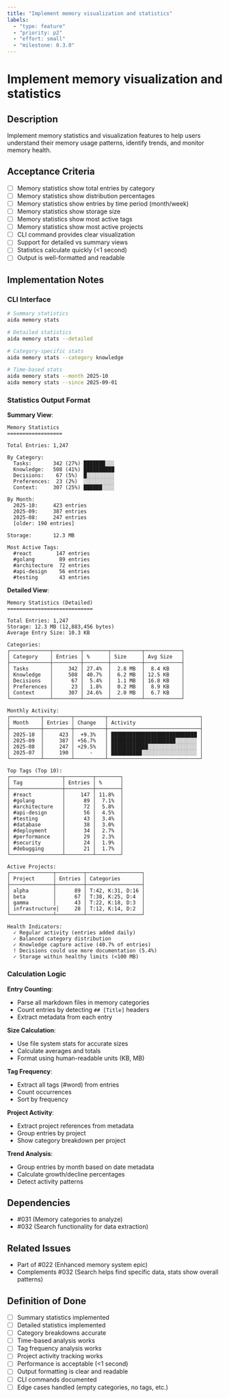```yaml
---
title: "Implement memory visualization and statistics"
labels:
  - "type: feature"
  - "priority: p2"
  - "effort: small"
  - "milestone: 0.3.0"
---
```


# Implement memory visualization and statistics

## Description

Implement memory statistics and visualization features to help users understand their memory usage patterns, identify trends, and monitor memory health.

## Acceptance Criteria

- [ ] Memory statistics show total entries by category
- [ ] Memory statistics show distribution percentages
- [ ] Memory statistics show entries by time period (month/week)
- [ ] Memory statistics show storage size
- [ ] Memory statistics show most active tags
- [ ] Memory statistics show most active projects
- [ ] CLI command provides clear visualization
- [ ] Support for detailed vs summary views
- [ ] Statistics calculate quickly (<1 second)
- [ ] Output is well-formatted and readable

## Implementation Notes

### CLI Interface

```bash
# Summary statistics
aida memory stats

# Detailed statistics
aida memory stats --detailed

# Category-specific stats
aida memory stats --category knowledge

# Time-based stats
aida memory stats --month 2025-10
aida memory stats --since 2025-09-01
```

### Statistics Output Format

**Summary View**:
```
Memory Statistics
==================

Total Entries: 1,247

By Category:
  Tasks:       342 (27%) ███████░░░
  Knowledge:   508 (41%) ██████████
  Decisions:    67 (5%)  █░░░░░░░░░
  Preferences:  23 (2%)  ░░░░░░░░░░
  Context:     307 (25%) ██████░░░░

By Month:
  2025-10:     423 entries
  2025-09:     387 entries
  2025-08:     247 entries
  [older: 190 entries]

Storage:       12.3 MB

Most Active Tags:
  #react        147 entries
  #golang        89 entries
  #architecture  72 entries
  #api-design    56 entries
  #testing       43 entries
```

**Detailed View**:
```
Memory Statistics (Detailed)
============================

Total Entries: 1,247
Storage: 12.3 MB (12,883,456 bytes)
Average Entry Size: 10.3 KB

Categories:
┌─────────────┬─────────┬────────┬──────────┬────────────┐
│ Category    │ Entries │ %      │ Size     │ Avg Size   │
├─────────────┼─────────┼────────┼──────────┼────────────┤
│ Tasks       │     342 │ 27.4%  │  2.8 MB  │  8.4 KB    │
│ Knowledge   │     508 │ 40.7%  │  6.2 MB  │ 12.5 KB    │
│ Decisions   │      67 │  5.4%  │  1.1 MB  │ 16.8 KB    │
│ Preferences │      23 │  1.8%  │  0.2 MB  │  8.9 KB    │
│ Context     │     307 │ 24.6%  │  2.0 MB  │  6.7 KB    │
└─────────────┴─────────┴────────┴──────────┴────────────┘

Monthly Activity:
┌──────────┬─────────┬──────────┬──────────────────────────────┐
│ Month    │ Entries │ Change   │ Activity                     │
├──────────┼─────────┼──────────┼──────────────────────────────┤
│ 2025-10  │     423 │  +9.3%   │ ████████████████████████████ │
│ 2025-09  │     387 │ +56.7%   │ █████████████████████░░░░░░░ │
│ 2025-08  │     247 │ +29.5%   │ ████████████░░░░░░░░░░░░░░░░ │
│ 2025-07  │     190 │     -    │ ██████████░░░░░░░░░░░░░░░░░░ │
└──────────┴─────────┴──────────┴──────────────────────────────┘

Top Tags (Top 10):
┌─────────────────┬─────────┬────────┐
│ Tag             │ Entries │ %      │
├─────────────────┼─────────┼────────┤
│ #react          │     147 │ 11.8%  │
│ #golang         │      89 │  7.1%  │
│ #architecture   │      72 │  5.8%  │
│ #api-design     │      56 │  4.5%  │
│ #testing        │      43 │  3.4%  │
│ #database       │      38 │  3.0%  │
│ #deployment     │      34 │  2.7%  │
│ #performance    │      29 │  2.3%  │
│ #security       │      24 │  1.9%  │
│ #debugging      │      21 │  1.7%  │
└─────────────────┴─────────┴────────┘

Active Projects:
┌──────────────┬─────────┬──────────────────┐
│ Project      │ Entries │ Categories       │
├──────────────┼─────────┼──────────────────┤
│ alpha        │      89 │ T:42, K:31, D:16 │
│ beta         │      67 │ T:38, K:25, D:4  │
│ gamma        │      43 │ T:22, K:18, D:3  │
│ infrastructure│     28 │ T:12, K:14, D:2  │
└──────────────┴─────────┴──────────────────┘

Health Indicators:
  ✓ Regular activity (entries added daily)
  ✓ Balanced category distribution
  ✓ Knowledge capture active (40.7% of entries)
  ! Decisions could use more documentation (5.4%)
  ✓ Storage within healthy limits (<100 MB)
```

### Calculation Logic

**Entry Counting**:
- Parse all markdown files in memory categories
- Count entries by detecting `## [Title]` headers
- Extract metadata from each entry

**Size Calculation**:
- Use file system stats for accurate sizes
- Calculate averages and totals
- Format using human-readable units (KB, MB)

**Tag Frequency**:
- Extract all tags (#word) from entries
- Count occurrences
- Sort by frequency

**Project Activity**:
- Extract project references from metadata
- Group entries by project
- Show category breakdown per project

**Trend Analysis**:
- Group entries by month based on date metadata
- Calculate growth/decline percentages
- Detect activity patterns

## Dependencies

- #031 (Memory categories to analyze)
- #032 (Search functionality for data extraction)

## Related Issues

- Part of #022 (Enhanced memory system epic)
- Complements #032 (Search helps find specific data, stats show overall patterns)

## Definition of Done

- [ ] Summary statistics implemented
- [ ] Detailed statistics implemented
- [ ] Category breakdowns accurate
- [ ] Time-based analysis works
- [ ] Tag frequency analysis works
- [ ] Project activity tracking works
- [ ] Performance is acceptable (<1 second)
- [ ] Output formatting is clear and readable
- [ ] CLI commands documented
- [ ] Edge cases handled (empty categories, no tags, etc.)
